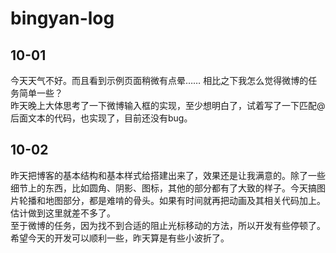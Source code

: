 # bingyan-log

10-01
-----------
今天天气不好。而且看到示例页面稍微有点晕……  相比之下我怎么觉得微博的任务简单一些？<br/>
昨天晚上大体思考了一下微博输入框的实现，至少想明白了，试着写了一下匹配@后面文本的代码，也实现了，目前还没有bug。

10-02
----------
昨天把博客的基本结构和基本样式给搭建出来了，效果还是让我满意的。除了一些细节上的东西，比如圆角、阴影、图标，其他的部分都有了大致的样子。今天搞图片轮播和地图部分，都是难啃的骨头。如果有时间就再把动画及其相关代码加上。估计做到这里就差不多了。<br>
至于微博的任务，因为找不到合适的阻止光标移动的方法，所以开发有些停顿了。<br>
希望今天的开发可以顺利一些，昨天算是有些小波折了。
